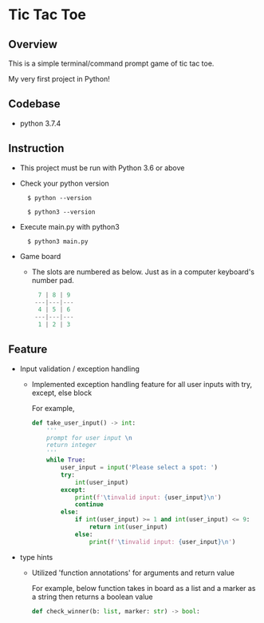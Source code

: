 # Tic Tac Toe

## Overview
This is a simple terminal/command prompt game of tic tac toe.

My very first project in Python!

## Codebase
- python 3.7.4

## Instruction
- This project must be run with Python 3.6 or above

- Check your python version

        $ python --version

        $ python3 --version

- Execute main.py with python3
        
        $ python3 main.py

- Game board
    - The slots are numbered as below. Just as in a computer keyboard's number pad.

    ```python
         7 | 8 | 9 
        ---|---|---
         4 | 5 | 6 
        ---|---|---
         1 | 2 | 3 
    ```

## Feature
- Input validation / exception handling
    - Implemented exception handling feature for all user inputs with try, except, else block
    
        For example,

        ```python
        def take_user_input() -> int:
            '''
            prompt for user input \n
            return integer
            '''
            while True:
                user_input = input('Please select a spot: ')
                try:
                    int(user_input)
                except:
                    print(f'\tinvalid input: {user_input}\n')
                    continue
                else:
                    if int(user_input) >= 1 and int(user_input) <= 9:
                        return int(user_input)
                    else:
                        print(f'\tinvalid input: {user_input}\n')
        ```

- type hints
    - Utilized 'function annotations' for arguments and return value

        For example, below function takes in board as a list and a marker as a string then returns a boolean value

        ```python
        def check_winner(b: list, marker: str) -> bool:
        ``` 

